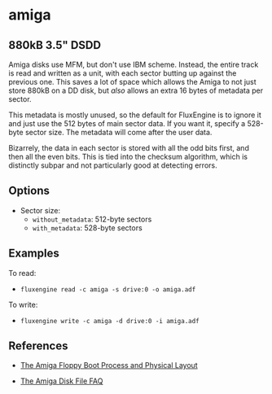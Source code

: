 amiga
====
## 880kB 3.5" DSDD
<!-- This file is automatically generated. Do not edit. -->

Amiga disks use MFM, but don't use IBM scheme. Instead, the entire track is
read and written as a unit, with each sector butting up against the previous
one. This saves a lot of space which allows the Amiga to not just store 880kB
on a DD disk, but _also_ allows an extra 16 bytes of metadata per sector.

This metadata is mostly unused, so the default for FluxEngine is to ignore it
and just use the 512 bytes of main sector data. If you want it, specify a
528-byte sector size. The metadata will come after the user data.

Bizarrely, the data in each sector is stored with all the odd bits first, and
then all the even bits. This is tied into the checksum algorithm, which is
distinctly subpar and not particularly good at detecting errors.

## Options

  - Sector size:
      - `without_metadata`: 512-byte sectors
      - `with_metadata`: 528-byte sectors

## Examples

To read:

  - `fluxengine read -c amiga -s drive:0 -o amiga.adf`

To write:

  - `fluxengine write -c amiga -d drive:0 -i amiga.adf`

## References

  - [The Amiga Floppy Boot Process and Physical
    Layout](https://wiki.amigaos.net/wiki/Amiga_Floppy_Boot_Process_and_Physical_Layout)

  - [The Amiga Disk File FAQ](http://lclevy.free.fr/adflib/adf_info.html)

